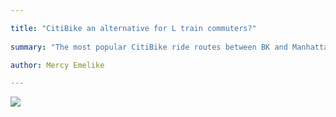 ```yaml
---

title: "CitiBike an alternative for L train commuters?"
  
summary: "The most popular CitiBike ride routes between BK and Manhattan start where trains are hard to access in BK. Will commuters along the L train join the ranks of those who bike to work instead of treking to the nearest MTA station"

author: Mercy Emelike  

---
```


![](/Users/mercyemelike/Desktop/Lede-Program/playfair-projects/projects/mercy-emelike/citibike/CitiBike_Map_Simple_edit.png)
